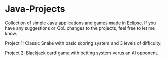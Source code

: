 # Java-Projects

Collection of simple Java applications and games made in Eclipse.
If you have any suggestions or QoL changes to the projects, feel free to let me know.

Project 1: 
Classic Snake with basic scoring system and 3 levels of difficulty.

Project 2:
Blackjack card game with betting system verus an AI opponent.